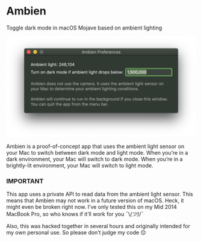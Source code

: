 # Ambien
Toggle dark mode in macOS Mojave based on ambient lighting

![Screenshot of Ambien](https://raw.githubusercontent.com/neilsardesai/Ambien/master/Screenshot.png)

Ambien is a proof-of-concept app that uses the ambient light sensor on your Mac to switch between dark mode and light mode. When you’re in a dark environment, your Mac will switch to dark mode. When you’re in a brightly-lit environment, your Mac will switch to light mode.

### IMPORTANT
This app uses a private API to read data from the ambient light sensor. This means that Ambien may not work in a future version of macOS. Heck, it might even be broken right now. I’ve only tested this on my Mid 2014 MacBook Pro, so who knows if it’ll work for you ¯\\_(ツ)_/¯

Also, this was hacked together in several hours and originally intended for my own personal use. So please don’t judge my code 😔
